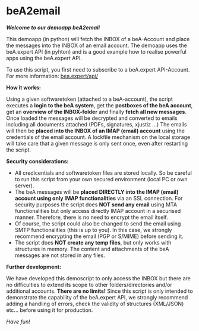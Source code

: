# beA2email

_**Welcome to our demoapp beA2email**_

This demoapp (in python) will fetch the INBOX of a beA-Account and place the messages into the INBOX of an email account. The demoapp uses the beA.expert API (in pyhton) and is a good example how to realise powerful apps using the beA.expert API.

To use this script, you first need to subscribe to a beA.expert API-Account. 
For more information: [bea.expert/api/](https://bea.expert/api/)

__How it works:__

Using a given softwaretoken (attached to a beA-account), the script executes a __login to the beA system__, get the __postboxes of the beA account__, get an __overview of the INBOX-folder__ and finally __fetch all new messages__. Once loaded the messages will be decrypted and converted to emails including all documents attached (PDFs, signatures, xjustiz ...) The emails will then be __placed into the INBOX of an IMAP (email) account__ using the credentials of the email account. A lockfile mechanism on the local storage will take care that a given message is only sent once, even after restarting the script.

__Security considerations:__

* All credicentials and softwaretoken files are stored locally. So be careful to run this script from your own secured environment (local PC or own server).
* The beA messages will be __placed DIRECTLY into the IMAP (email) account using only IMAP functionalities__ via an SSL connection. For security purposes the script does __NOT send any email__ using MTA functionalities but only access directly IMAP account in a securised manner. Therefore, there is no need to encrypt the email itself.
* Of course, the script could also be changed to send the email using SMTP functionalities (this is up to you). In this case, we strongly recommend encrypting the email (PGP or S/MIME) before sending it.
* The script does __NOT create any temp files__, but only works with structures in memory. The content and attachments of the beA messages are not stored in any files.

__Further development:__

We have developed this demoscript to only access the INBOX but there are no difficulties to extend its scope to other folders/directories and/or additional accounts. __There are no limits!__ Since this script is only intended to demonstrate the capability of the beA.expert API, we strongly recommend adding a handling of errors, check the validity of structures (XML/JSON) etc... before using it for production.

_Have fun!_
